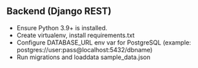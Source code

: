 Backend (Django REST)
--------------------
- Ensure Python 3.9+ is installed.
- Create virtualenv, install requirements.txt
- Configure DATABASE_URL env var for PostgreSQL (example: postgres://user:pass@localhost:5432/dbname)
- Run migrations and loaddata sample_data.json
